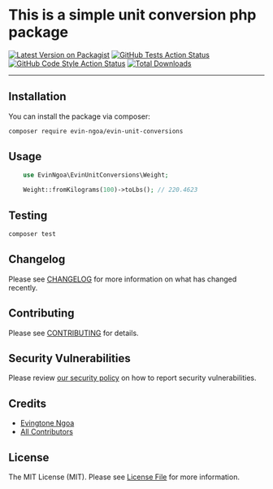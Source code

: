 # This is a simple unit conversion php package

[![Latest Version on Packagist](https://img.shields.io/packagist/v/evin-ngoa/evin-unit-conversions.svg?style=flat-square)](https://packagist.org/p2/evin-ngoa/evin-unit-conversions)
[![GitHub Tests Action Status](https://img.shields.io/github/workflow/status/evin-ngoa/evin-unit-conversions/run-tests?label=tests)](https://github.com/evin-ngoa/evin-unit-conversions/actions?query=workflow%3ATests+branch%3Amain)
[![GitHub Code Style Action Status](https://img.shields.io/github/workflow/status/evin-ngoa/evin-unit-conversions/Check%20&%20fix%20styling?label=code%20style)](https://github.com/evin-ngoa/evin-unit-conversions/actions?query=workflow%3A"Check+%26+fix+styling"+branch%3Amain)
[![Total Downloads](https://img.shields.io/packagist/dt/evin-ngoa/evin-unit-conversions.svg?style=flat-square)](https://packagist.org/packages/evin-ngoa/evin-unit-conversions)

---

## Installation

You can install the package via composer:

```bash
composer require evin-ngoa/evin-unit-conversions
```

## Usage

```php
    use EvinNgoa\EvinUnitConversions\Weight;

    Weight::fromKilograms(100)->toLbs(); // 220.4623
```

## Testing

```bash
composer test
```

## Changelog

Please see [CHANGELOG](CHANGELOG.md) for more information on what has changed recently.

## Contributing

Please see [CONTRIBUTING](.github/CONTRIBUTING.md) for details.

## Security Vulnerabilities

Please review [our security policy](../../security/policy) on how to report security vulnerabilities.

## Credits

- [Evingtone Ngoa](https://github.com/Evin-Ngoa)
- [All Contributors](../../contributors)

## License

The MIT License (MIT). Please see [License File](LICENSE.md) for more information.
